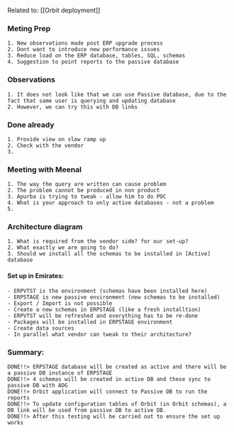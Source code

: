 Related to: [[Orbit deployment]]
### Meting Prep
    1. New observations made post ERP upgrade process
    2. Dont want to introduce new performance issues
    3. Reduce load on the ERP database, tables, SQL, schemas
    4. Suggestion to point reports to the passive database 

### Observations
    1. It does not look like that we can use Passive database, due to the fact that same user is querying and updating database
    2. However, we can try this with DB links 

### Done already
    1. Provide view on slow ramp up 
    2. Check with the vendor
    3. 

### Meeting with Meenal
    1. The way the query are written can cause problem
    2. The problem cannot be produced in non product
    3. Apurba is trying to tweak - allow him to do POC
    4. What is your approach to only active databases - not a problem
    5. 

### Architecture diagram
    1. What is required from the vendor side? for our set-up?
    2. What exactly we are going to do?
    3. Should we install all the schemas to be installed in [Active] database

#### Set up in Emirates:
    - ERPVTST is the environment (schemas have been installed here)
    - ERPSTAGE is new passive environment (new schemas to be installed)
    - Export / Import is not possible
    - Create a new schemas in ERPSTAGE (like a fresh installtion)
    - ERPVTST will be refreshed and everything has to be re-done
    - Packages will be installed in ERPSTAGE environment
    - Create data sources 
	- In parallel what vendor can tweak to their architecture?

### Summary:
	DONE!!> ERPSTAGE database will be created as active and there will be a passive DB instance of ERPSTAGE 
	DONE!!> 4 schemas will be created in active DB and these sync to passive DB with ADG	
	DONE!!> Orbit application will connect to Passive DB to run the reports
	DONE!!> To update configuration tables of Orbit (in Orbit schemas), a DB link will be used from passive DB to active DB.
	DONE!!> After this testing will be carried out to ensure the set up works

